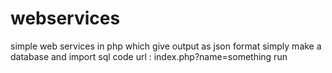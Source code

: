 # webservices
simple web services in php which give output as json format 
simply make a database and import sql code 
url : index.php?name=something
run
